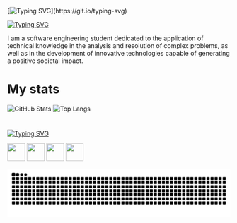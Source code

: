 [![Typing SVG](https://readme-typing-svg.demolab.com?font=Fira+Code&weight=900&size=30&pause=1000&color=9444F4&width=435&lines=Hello%2C+I'm+Vit%C3%B3ria+Ris%C3%A9rio.)](https://git.io/typing-svg)

[![Typing SVG](https://readme-typing-svg.demolab.com?font=Fira+Code&weight=900&size=25&pause=999&color=9444F4&width=435&lines=%F0%9F%A7%99%F0%9F%8F%BB%E2%80%8D%E2%99%80%EF%B8%8F%7C+About+me)](https://git.io/typing-svg)

I am a software engineering student dedicated to the application of technical knowledge in the analysis and resolution of complex problems, as well as in the development of innovative technologies capable of generating a positive societal impact.

#  My stats

![GitHub Stats](https://github-readme-stats.vercel.app/api?username=vitoriariserio&theme=midnight-purple)
![Top Langs](https://github-readme-stats.vercel.app/api/top-langs/?username=vitoriariserio&layout=compact&theme=midnight-purple)


# 

[![Typing SVG](https://readme-typing-svg.demolab.com?font=Fira+Code&weight=900&size=25&pause=1000&color=9444F4&width=435&lines=%F0%9F%9B%A0%EF%B8%8F+%7C+Technologies)](https://git.io/typing-svg)


<p align="left">
  <img src="https://cdn.jsdelivr.net/gh/devicons/devicon/icons/html5/html5-original.svg" width="40" height="40"/>
  <img src="https://cdn.jsdelivr.net/gh/devicons/devicon@latest/icons/git/git-plain.svg" width="40" height="40" />
  <img src="https://cdn.jsdelivr.net/gh/devicons/devicon@latest/icons/visualstudio/visualstudio-plain.svg" width="40" height="40" />
  <img src="https://cdn.jsdelivr.net/gh/devicons/devicon/icons/python/python-original.svg" width="40" height="40"/>
</p>



<picture align="center">
  <source media="(prefers-color-scheme: dark)" srcset="https://raw.githubusercontent.com/vitoriariserio/vitoriariserio/output/github-contribution-grid-snake-dark.svg">
  <source media="(prefers-color-scheme: light)" srcset="https://raw.githubusercontent.com/vitoriariserio/vitoriariserio/output/github-contribution-grid-snake-dark.svg">
  <img align="center" alt="github contribution grid snake animation" src="https://raw.githubusercontent.com/vitoriariserio/vitoriariserio/output/github-contribution-grid-snake-dark.svg"> 
</picture>

